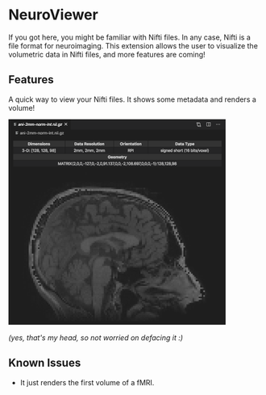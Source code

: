 # NeuroViewer

<!-- (https://raw.githubusercontent.com/anibalsolon/vscode-neuro-viewer/main/neuro-viewer.png) -->
<!-- "https://mattermost.brainhack.org/brainhack/channels/vscode-neuro-viewer" -->

If you got here, you might be familiar with Nifti files. In any case, Nifti is a file format for neuroimaging.
This extension allows the user to visualize the volumetric data in Nifti files, and more features are coming!

## Features

A quick way to view your Nifti files. It shows some metadata and renders a volume!

![My brain in the viewer](https://raw.githubusercontent.com/anibalsolon/vscode-neuro-viewer/main/neuro-viewer-screenshot.png)

*(yes, that's my head, so not worried on defacing it :)*
## Known Issues

* It just renders the first volume of a fMRI.
